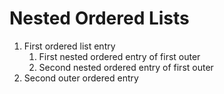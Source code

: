 # Nested Ordered Lists

1. First ordered list entry
   1. First nested ordered entry of first outer
   1. Second nested ordered entry of first outer
1. Second outer ordered entry
